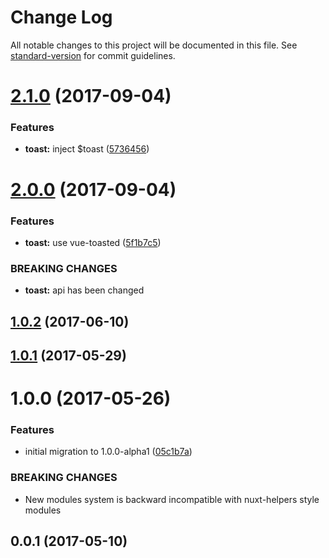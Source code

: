 # Change Log

All notable changes to this project will be documented in this file.
See [standard-version](https://github.com/conventional-changelog/standard-version) for commit guidelines.

<a name="2.1.0"></a>
# [2.1.0](https://github.com/nuxt/modules/compare/@nuxtjs/toast@2.0.0...@nuxtjs/toast@2.1.0) (2017-09-04)


### Features

* **toast:** inject $toast ([5736456](https://github.com/nuxt/modules/commit/5736456))




<a name="2.0.0"></a>
# [2.0.0](https://github.com/nuxt/modules/compare/@nuxtjs/toast@1.0.2...@nuxtjs/toast@2.0.0) (2017-09-04)


### Features

* **toast:** use vue-toasted ([5f1b7c5](https://github.com/nuxt/modules/commit/5f1b7c5))


### BREAKING CHANGES

* **toast:** api has been changed




<a name="1.0.2"></a>
## [1.0.2](https://github.com/nuxt/modules/compare/@nuxtjs/toast@1.0.1...@nuxtjs/toast@1.0.2) (2017-06-10)




<a name="1.0.1"></a>
## [1.0.1](https://github.com/nuxt/modules/compare/@nuxtjs/toast@1.0.0...@nuxtjs/toast@1.0.1) (2017-05-29)




<a name="1.0.0"></a>
# 1.0.0 (2017-05-26)


### Features

* initial migration to 1.0.0-alpha1 ([05c1b7a](https://github.com/nuxt/modules/commit/05c1b7a))


### BREAKING CHANGES

* New modules system is backward incompatible with nuxt-helpers style modules




<a name="0.0.1"></a>
## 0.0.1 (2017-05-10)
